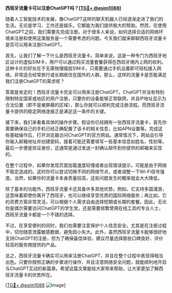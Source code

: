 **西班牙流量卡可以注册ChatGPT吗？[[TG💪+ @esim1088](https://t.me/s/esim1088)]**

随着人工智能技术的发展，像ChatGPT这样的聊天机器人已经逐渐走进了我们的生活。无论是学习、工作还是娱乐，它都能为我们提供极大的帮助。然而，在使用ChatGPT之前，我们需要先完成注册。对于很多人来说，如何选择合适的网络环境来注册和使用这类服务是一个需要考虑的问题。今天我们就来聊聊西班牙流量卡是否可以用来注册ChatGPT。

首先，让我们了解一下什么是西班牙流量卡。简单来说，这是一种专门为西班牙地区设计的虚拟SIM卡，用户可以通过购买流量套餐获得在西班牙境内上网的权利。这种卡片的好处在于无需物理插拔SIM卡，只需要通过手机设置即可轻松接入网络，非常适合经常旅行或长期居住在国外的人群。那么，这样的流量卡是否能满足我们注册ChatGPT的需求呢？

答案是肯定的！西班牙流量卡完全可以用来注册ChatGPT。ChatGPT并没有特别限制特定国家或地区的用户注册，只要你的设备能够正常联网，并且IP地址显示为合法位置（即不是被屏蔽的区域），那么你就可以顺利完成注册流程。而西班牙流量卡提供的稳定网络连接正是满足这一条件的关键。

接下来，我们来看看具体的操作步骤。假设你已经拥有一张西班牙流量卡，首先你需要确保自己的手机已经正确配置了该卡的相关信息，比如APN设置等。完成这些基础操作后，打开浏览器访问ChatGPT的官方网站。通常情况下，网站会引导你输入邮箱地址并创建密码，接着可能还需要填写一些基本信息如姓名、性别等。最后一步便是验证身份，这通常是通过发送一封确认邮件到你提供的邮箱来实现的。

在整个过程中，如果你发现页面加载速度较慢或者出现错误提示，可能是由于网络不稳定造成的。这时你可以尝试切换不同的网络节点，或者调整一下Wi-Fi信号强度。当然，如果你的流量卡本身质量较高，这些问题发生的概率就会大大降低。

除了基本的功能外，西班牙流量卡还具备许多其他优势。例如，它支持多国漫游，这意味着即使你离开了西班牙，也可以继续享受优质的国际网络服务；再比如，它的资费方案非常灵活，可以根据个人需求自由选择短期或长期的套餐。因此，无论你是偶尔需要访问ChatGPT的学生党，还是需要频繁使用在线工具的专业人士，西班牙流量卡都是一个不错的选择。

不过，在享受便利的同时，我们也需要注意保护个人信息安全。尤其是在注册过程中，切勿随意泄露敏感数据，避免因小失大。此外，虽然西班牙流量卡能够很好地支持ChatGPT的注册，但为了确保最佳体验，建议尽量选择那些口碑良好、评价较高的服务商提供的产品。

总之，西班牙流量卡确实可以用来注册ChatGPT，并且在整个过程中表现得相当出色。只要你按照正确的步骤进行操作，并且注意网络安全问题，就能顺利地开启与ChatGPT互动的新篇章。希望这篇文章能给大家带来帮助，让大家更加了解西班牙流量卡的优势所在。

[[TG💪+ @esim1088](https://t.me/s/esim1088) ![Image](https://i.postimg.cc/4NQfJmqS/Snipaste-2025-05-13-00-14-12.png)]